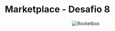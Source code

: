 # Marketplace - Desafio 8


<p align="center">
    <img alt="Rocketbox" src="https://res.cloudinary.com/dpicpf4yh/image/upload/v1593245795/figma_r3uwkf.png" />
</p>
